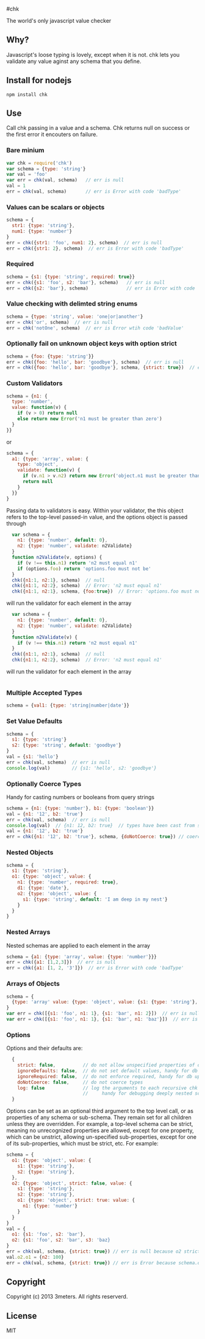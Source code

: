 #chk

  The world's only javascript value checker

## Why?

  Javascript's loose typing is lovely, except when it is not.  chk lets you validate any value aginst any schema that you define. 
  
## Install for nodejs

```
npm install chk
```

## Use
Call chk passing in a value and a schema.  Chk returns null on success or the first error it encouters on failure.  

### Bare minium
```js
var chk = require('chk')
var schema = {type: 'string'}
var val = 'foo'
var err = chk(val, schema)   // err is null
val = 1
err = chk(val, schema)       // err is Error with code 'badType'
```
### Values can be scalars or objects
```js
schema = {
  str1: {type: 'string'},
  num1: {type: 'number'}
}
err = chk({str1: 'foo', num1: 2}, schema)  // err is null
err = chk({str1: 2}, schema)  // err is Error with code 'badType'
```
### Required
```js
schema = {s1: {type: 'string', required: true}}
err = chk({s1: 'foo', s2: 'bar'}, schema)   // err is null
err = chk({s2: 'bar'}, schema)              // err is Error with code 'missingParam'
```

### Value checking with delimted string enums
```js
schema = {type: 'string', value: 'one|or|another'}
err = chk('or', schema)  // err is null
err = chk('notOne', schema)  // err is Error wtih code 'badValue'
```

### Optionally fail on unknown object keys with option strict
```js
schema = {foo: {type: 'string'}}
err = chk({foo: 'hello', bar: 'goodbye'}, schema)  // err is null
err = chk({foo: 'hello', bar: 'goodbye'}, schema, {strict: true})  // err is Error with code 'badParam'
```

### Custom Validators
```js
schema = {n1: {
  type: 'number',
  value: function(v) {
    if (v > 0) return null
    else return new Error('n1 must be greater than zero')
  }
}}
```
or
```js
schema = {
  a1: {type: 'array', value: {
    type: 'object',
    validate: function(v) {
      if (v.n1 > v.n2) return new Error('object.n1 must be greater than object.n2')
      return null
    }
  }}
}
```
Passing data to validators is easy. Within your validator, the this object refers to the top-level passed-in value, and the options object is passed through
```js
  var schema = {
    n1: {type: 'number', default: 0},
    n2: {type: 'number', validate: n2Validate}
  }
  function n2Validate(v, options) {
    if (v !== this.n1) return 'n2 must equal n1'
    if (options.foo) return 'options.foo must not be'
  }
  chk({n1:1, n2:1}, schema)  // null
  chk({n1:1, n2:2}, schema)  // Error: 'n2 must equal n1'
  chk({n1:1, n2:1}, schema, {foo:true})  // Error: 'options.foo must not be'

```
will run the validator for each element in the array
```js
  var schema = {
    n1: {type: 'number', default: 0},
    n2: {type: 'number', validate: n2Validate}
  }
  function n2Validate(v) {
    if (v !== this.n1) return 'n2 must equal n1'
  }
  chk({n1:1, n2:1}, schema)  // null
  chk({n1:1, n2:2}, schema)  // Error: 'n2 must equal n1'

```
will run the validator for each element in the array
```js
```
### Multiple Accepted Types
```js
schema = {val1: {type: 'string|number|date'}}
```
### Set Value Defaults
```js
schema = {
  s1: {type: 'string'}
  s2: {type: 'string', default: 'goodbye'}
}
val = {s1: 'hello'} 
err = chk(val, schema)  // err is null
console.log(val)        // {s1: 'hello', s2: 'goodbye'}
```
### Optionally Coerce Types
Handy for casting numbers or booleans from query strings
```js
schema = {n1: {type: 'number'}, b1: {type: 'boolean'}}
val = {n1: '12', b2: 'true'}
err = chk(val, schema)  // err is null
console.log(val)  // {n1: 12, b2: true}  // types have been cast from string to target type
val = {n1: '12', b2: 'true'}
err = chk({n1: '12', b2: 'true'}, schema, {doNotCoerce: true}) // coercion off, err is Error with code 'badType'
```
### Nested Objects
```js
schema = {
  s1: {type: 'string'},
  o1: {type: 'object', value: {
    n1: {type: 'number', required: true},
    d1: {type: 'date'},
    o2: {type: 'object', value: {
      s1: {type: 'string', default: 'I am deep in my nest'}
    }
  }
}
```
### Nested Arrays
Nested schemas are applied to each element in the array
```js
schema = {a1: {type: 'array', value: {type: 'number'}}}
err = chk({a1: [1,2,3]})  // err is null
err = chk({a1: [1, 2, '3']})  // err is Error with code 'badType'
```
### Arrays of Objects
```js
schema = {
  {type: 'array' value: {type: 'object', value: {s1: {type: 'string'}, n1: {type: 'number'}}}
}
var err = chk([{s1: 'foo', n1: 1}, {s1: 'bar', n1: 2}])  // err is null
var err = chk([{s1: 'foo', n1: 1}, {s1: 'bar', n1: 'baz'}])  // err is Error with code 'badType'
```
### Options
Options and their defaults are:
```js
  {
    strict: false,          // do not allow unspecified properties of objects
    ignoreDefaults: false,  // do not set default values, handy for db updates
    ignoreRequired: false,  // do not enforce required, handy for db updates
    doNotCoerce: false,     // do not coerce types
    log: false              // log the arguments to each recursive chk call,
                            //     handy for debugging deeply nested schemas
  }
```
Options can be set as an optional third argument to the top level call, or as properties of any schema or sub-schema.  They remain set for all children unless they are overridden.  For example, a top-level schema can be strict, meaning no unrecognized properties are allowed, except for one property, which can be unstrict, allowing un-specified sub-properties, except for one of its sub-properties, which must be strict, etc. For example: 
```js
schema = {
  o1: {type: 'object', value: {
    s1: {type: 'string'},
    s2: {type: 'string'},
  },
  o2: {type: 'object', strict: false, value: {
    s1: {type: 'string'},
    s2: {type: 'string'},
    o1: {type: 'object', strict: true: value: {
      n1: {type: 'number'}
    }
  }
}
val = {
  o1: {s1: 'foo', s2: 'bar'},
  o2: {s1: 'foo', s2: 'bar', s3: 'baz}
}
err = chk(val, schema, {strict: true}) // err is null because o2 strict attribute overrode option
val.o2.o1 = {n2: 100}
err = chk(val, schema, {strict: true}) // err is Error because schema.o2.o1 does not allow properties other than n1

```
## Copyright
  Copyright (c) 2013 3meters.  All rights reserverd.

## License
  MIT
